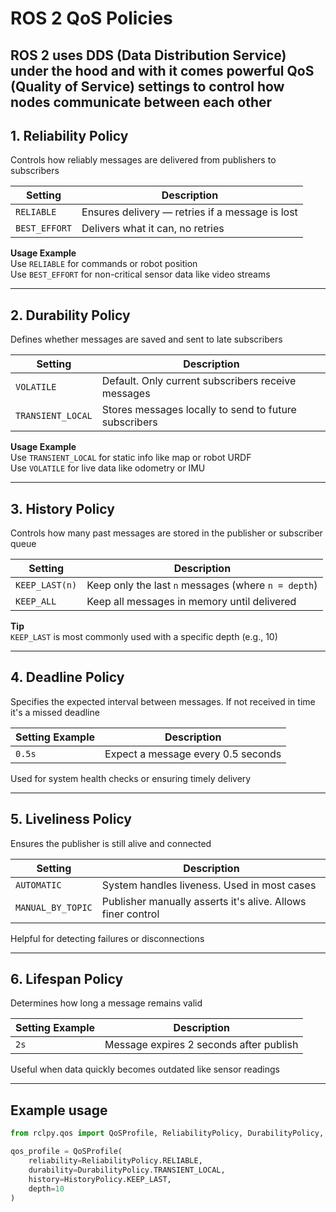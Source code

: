 # ROS 2 QoS Policies

ROS 2 uses DDS (Data Distribution Service) under the hood and with it comes powerful **QoS (Quality of Service)** settings to control how nodes communicate between each other
---

## 1. Reliability Policy

Controls how reliably messages are delivered from publishers to subscribers

| Setting         | Description                                                               |
|-----------------|---------------------------------------------------------------------------|
| `RELIABLE`      | Ensures delivery — retries if a message is lost                          |
| `BEST_EFFORT`   | Delivers what it can, no retries                                          |

**Usage Example**  
Use `RELIABLE` for commands or robot position  
Use `BEST_EFFORT` for non-critical sensor data like video streams

---

## 2. Durability Policy

Defines whether messages are saved and sent to late subscribers

| Setting             | Description                                                           |
|---------------------|-----------------------------------------------------------------------|
| `VOLATILE`          | Default. Only current subscribers receive messages                   |
| `TRANSIENT_LOCAL`   | Stores messages locally to send to future subscribers                |

**Usage Example**  
Use `TRANSIENT_LOCAL` for static info like map or robot URDF  
Use `VOLATILE` for live data like odometry or IMU

---

## 3. History Policy

Controls how many past messages are stored in the publisher or subscriber queue

| Setting         | Description                                                               |
|-----------------|---------------------------------------------------------------------------|
| `KEEP_LAST(n)`  | Keep only the last `n` messages (where `n = depth`)                      |
| `KEEP_ALL`      | Keep all messages in memory until delivered                              |

**Tip**  
`KEEP_LAST` is most commonly used with a specific depth (e.g., 10)

---

## 4. Deadline Policy

Specifies the expected interval between messages. If not received in time it's a missed deadline

| Setting Example | Description                                     |
|-----------------|-------------------------------------------------|
| `0.5s`          | Expect a message every 0.5 seconds              |

Used for system health checks or ensuring timely delivery

---

## 5. Liveliness Policy

Ensures the publisher is still alive and connected

| Setting             | Description                                                               |
|---------------------|---------------------------------------------------------------------------|
| `AUTOMATIC`         | System handles liveness. Used in most cases                             |
| `MANUAL_BY_TOPIC`   | Publisher manually asserts it's alive. Allows finer control             |

Helpful for detecting failures or disconnections

---

## 6. Lifespan Policy

Determines how long a message remains valid

| Setting Example | Description                            |
|-----------------|----------------------------------------|
| `2s`            | Message expires 2 seconds after publish|

Useful when data quickly becomes outdated like sensor readings

---

## Example usage

```python
from rclpy.qos import QoSProfile, ReliabilityPolicy, DurabilityPolicy, HistoryPolicy

qos_profile = QoSProfile(
    reliability=ReliabilityPolicy.RELIABLE,
    durability=DurabilityPolicy.TRANSIENT_LOCAL,
    history=HistoryPolicy.KEEP_LAST,
    depth=10
)
